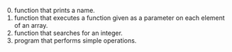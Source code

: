 0. function that prints a name.
1. function that executes a function given as a parameter on each element of an array.
2. function that searches for an integer.
3. program that performs simple operations.

